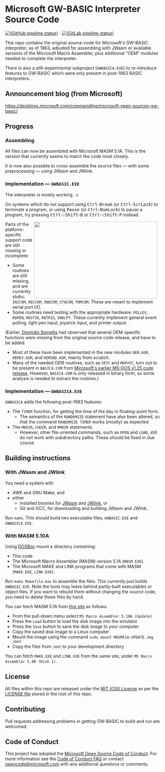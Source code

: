 # Microsoft GW-BASIC Interpreter Source Code

[![(GitHub pipeline status)](https://github.com/tkchia/GW-BASIC/actions/workflows/ci-build.yml/badge.svg?branch=tkchia%2Fdevel)](https://github.com/tkchia/GW-BASIC/actions/workflows/ci-build.yml) · [![(GitLab pipeline status)](https://gitlab.com/tkchia/GW-BASIC/badges/tkchia/devel/pipeline.svg)](https://gitlab.com/tkchia/GW-BASIC/-/commits/tkchia/devel)

This repo contains the original source-code for Microsoft's GW-BASIC interpreter, as of 1983,
adjusted for assembling with JWasm or available versions of the Microsoft Macro Assembler,
plus additional "OEM" modules needed to complete the interpreter.

There is also a still-experimental subproject (`GWBASICA.EXE`) to re-introduce features to
GW-BASIC which were only present in post-1983 BASIC interpreters.

## Announcement blog (from Microsoft)
https://devblogs.microsoft.com/commandline/microsoft-open-sources-gw-basic/

## Progress

### Assembling

All files can now be assembled with Microsoft MASM 5.1A.
This is the version that currently seems to match the code most closely.

It is now also possible to cross-assemble the source files ― with some
preprocessing ― using JWasm and JWlink.

### Implementation ― `GWBASIC.EXE`

The interpreter is mostly working. ☺

On systems which do not support
using <kbd>Ctrl</kbd>-<kbd>Break</kbd> (or <kbd>Ctrl</kbd>-<kbd>ScrLock</kbd>) to terminate a program,
or using <kbd>Pause</kbd> (or <kbd>Ctrl</kbd>-<kbd>NumLock</kbd>) to pause a program,
try pressing <kbd>Ctrl</kbd>-<kbd>⇧Shift</kbd>-<kbd>B</kbd> or
<kbd>Ctrl</kbd>-<kbd>⇧Shift</kbd>-<kbd>P</kbd> instead.

<img width="400" height="250" align="right" style="float: right; margin: 0 10px 0 0;" alt="" src="gwb-scn-scaled.png">

Parts of the platform-specific support code are still missing or incomplete:
  * Some routines are still missing, and are currently stubs: `INICOM`, `RECCOM`, `SNDCOM`, `STACOM`, `TRMCOM`.  These are meant to implement serial port I/O.
  * Some routines need testing with the appropriate hardware: `POLLEV`, `RDPEN`, `RDSTIK`, `RDTRIG`, `SNDLPT`.  These currently implement general event polling, light pen input, joystick input, and printer output.

(Earlier, [Diomidis Spinellis](https://github.com/dspinellis/GW-BASIC)
had observed that several OEM-specific functions were missing from the
original source code release, and have to be added.
  * Most of these have been implemented in the new modules `OEM.ASM`, `OEMEV.ASM`, and `OEMSND.ASM`, mainly from scratch.
  * Many of the needed OEM routines, such as `SETC` and `MAPXYC`, turn out to be present in `BASICA.COM` from [Microsoft's earlier MS-DOS v1.25 code release](https://github.com/microsoft/MS-DOS).  However, `BASICA.COM` is only released in binary form, so some analysis is needed to extract the routines.)

### Implementation ― `GWBASICA.EXE`

`GWBASICA` adds the following post-1983 features:
  * The `TIMER` function, for getting the time of the day in floating-point form.
    * The semantics of the `RANDOMIZE` statement have also been altered, so that the command `RANDOMIZE TIMER` works (mostly) as expected.
  * The `MKDIR`, `CHDIR`, and `RMDIR` statements.
    * However, other file-oriented commands, such as `OPEN` and `LOAD`, still do not work with subdirectory paths.  These should be fixed in due course.

## Building instructions

### With JWasm and JWlink

You need a system with
* AWK and GNU Make, and
* either
  * installed binaries for [JWasm](https://github.com/Baron-von-Riedesel/JWasm) and [JWlink](https://github.com/JWasm/JWlink), or
  * Git and GCC, for downloading and building JWasm and JWlink.

Run `make`.  This should build two executable files, `GWBASIC.EXE` and `GWBASICA.EXE`.

### With MASM 5.10A

Using  [DOSBox](https://www.dosbox.com/) mount a directory containing:
* This code
* The Microsoft Macro Assembler (MASM) version 5.1A (`MASM.EXE`).
* The Microsoft MAKE and LINK programs that come with MASM (`MAKE.EXE`, `LINK.EXE`).

Run `make Makefile.mas` to assemble the files.
This currently just builds `GWBASIC.EXE`.
Note the tools may leave behind partly-built executables or object files.
If you want to rebuild them without changing the source code, you need
to delete these files by hand.

You can fetch MASM 5.1A from
[this site](https://www.pcjs.org/software/pcx86/lang/microsoft/masm/5.10x/) as follows.
* From the pull-down menu select `MS Macro Assembler 5.10A (Update)`
* Press the `Load` button to load the disk image into the emulator
* Press the `Save` button to save the disk image to your computer
* Copy  the saved disk image to a Linux computer
* Mount the image using the command `sudo mount MASM51A-UPDATE.img /mnt`
* Copy the files from `/mnt` to your development directory

You can fetch `MAKE.EXE` and `LINK.EXE` from the same site, under `MS Macro Assembler 5.00 (Disk 1)`.

## License

All files within this repo are released under the [MIT (OSI) License]( https://en.wikipedia.org/wiki/MIT_License) as per the [LICENSE file](https://github.com/Microsoft/GW-BASIC/blob/master/LICENSE) stored in the root of this repo.

## Contributing

Pull requests addressing problems in getting GW-BASIC to build and run
are welcomed.

## Code of Conduct

This project has adopted the [Microsoft Open Source Code of Conduct](https://opensource.microsoft.com/codeofconduct/).  For more information see the [Code of Conduct FAQ](https://opensource.microsoft.com/codeofconduct/faq/) or contact [opencode@microsoft.com](mailto:opencode@microsoft.com) with any additional questions or comments.
